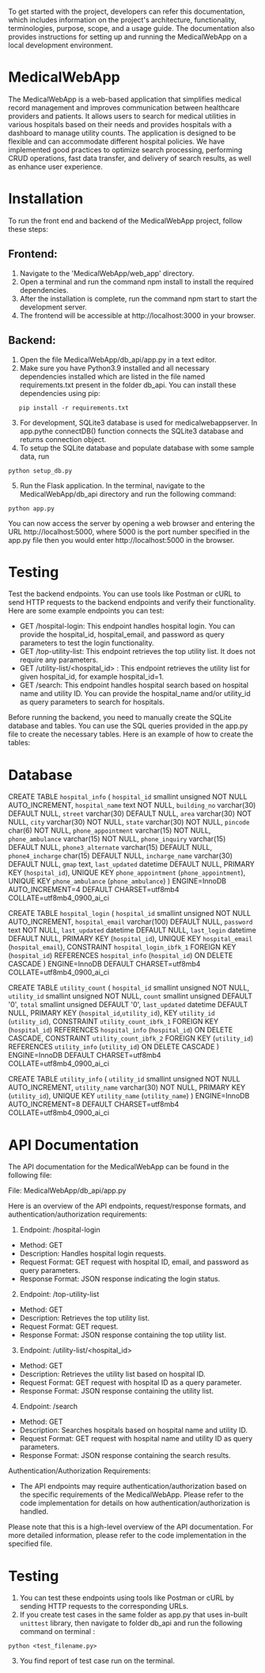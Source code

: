 To get started with the project, developers can refer this documentation, which includes information on the project's architecture, functionality, terminologies, purpose, scope, and a usage guide. The documentation also provides instructions for setting up and running the MedicalWebApp on a local development environment.

# MedicalWebApp
The MedicalWebApp is a web-based application that simplifies medical record management and improves communication between healthcare providers and patients. It allows users to search for medical utilities in various hospitals based on their needs and provides hospitals with a dashboard to manage utility counts. The application is designed to be flexible and can accommodate different hospital policies. We have implemented good practices to optimize search processing, performing CRUD operations, fast data transfer, and delivery of search results, as well as enhance user experience.


# Installation
To run the front end and backend of the MedicalWebApp project, follow these steps:

## Frontend:
1. Navigate to the 'MedicalWebApp/web_app' directory.
2. Open a terminal and run the command npm install to install the required dependencies.
3. After the installation is complete, run the command npm start to start the development server.
4. The frontend will be accessible at http://localhost:3000 in your browser.

## Backend:
1. Open the file MedicalWebApp/db_api/app.py in a text editor.
2. Make sure you have Python3.9 installed and all necessary dependencies installed which are listed in the file named requirements.txt present in the folder db_api. You can install these dependencies using pip:
```
   pip install -r requirements.txt
```
3. For development, SQLite3 database is used for medicalwebappserver. In app.pythe connectDB() function connects the SQLite3 database and returns connection object.
4. To setup the SQLite database and populate database with some sample data, run 
```
python setup_db.py
```
5. Run the Flask application. In the terminal, navigate to the MedicalWebApp/db_api directory and run the following command:
```
python app.py
```
You can now access the server by opening a web browser and entering the URL http://localhost:5000, where 5000 is the port number specified in the app.py file then you would enter http://localhost:5000 in the browser.

# Testing
Test the backend endpoints. You can use tools like Postman or cURL to send HTTP requests to the backend endpoints and verify their functionality. Here are some example endpoints you can test:
- GET /hospital-login: This endpoint handles hospital login. You can provide the hospital_id, hospital_email, and password as query parameters to test the login functionality.
- GET /top-utility-list: This endpoint retrieves the top utility list. It does not require any parameters.
- GET /utility-list/<hospital_id> : This endpoint retrieves the utility list for given hospital_id, for example hospital_id=1.
- GET /search: This endpoint handles hospital search based on hospital name and utility ID. You can provide the hospital_name and/or utility_id as query parameters to search for hospitals.

Before running the backend, you need to manually create the SQLite database and tables. You can use the SQL queries provided in the app.py file to create the necessary tables. Here is an example of how to create the tables:

# Database
CREATE TABLE `hospital_info` (
  `hospital_id` smallint unsigned NOT NULL AUTO_INCREMENT,
  `hospital_name` text NOT NULL,
  `building_no` varchar(30) DEFAULT NULL,
  `street` varchar(30) DEFAULT NULL,
  `area` varchar(30) NOT NULL,
  `city` varchar(30) NOT NULL,
  `state` varchar(30) NOT NULL,
  `pincode` char(6) NOT NULL,
  `phone_appointment` varchar(15) NOT NULL,
  `phone_ambulance` varchar(15) NOT NULL,
  `phone_inquiry` varchar(15) DEFAULT NULL,
  `phone3_alternate` varchar(15) DEFAULT NULL,
  `phone4_incharge` char(15) DEFAULT NULL,
  `incharge_name` varchar(30) DEFAULT NULL,
  `gmap` text,
  `last_updated` datetime DEFAULT NULL,
  PRIMARY KEY (`hospital_id`),
  UNIQUE KEY `phone_appointment` (`phone_appointment`),
  UNIQUE KEY `phone_ambulance` (`phone_ambulance`)
) ENGINE=InnoDB AUTO_INCREMENT=4 DEFAULT CHARSET=utf8mb4 COLLATE=utf8mb4_0900_ai_ci

CREATE TABLE `hospital_login` (
  `hospital_id` smallint unsigned NOT NULL AUTO_INCREMENT,
  `hospital_email` varchar(100) DEFAULT NULL,
  `password` text NOT NULL,
  `last_updated` datetime DEFAULT NULL,
  `last_login` datetime DEFAULT NULL,
  PRIMARY KEY (`hospital_id`),
  UNIQUE KEY `hospital_email` (`hospital_email`),
  CONSTRAINT `hospital_login_ibfk_1` FOREIGN KEY (`hospital_id`) REFERENCES `hospital_info` (`hospital_id`) ON DELETE CASCADE
) ENGINE=InnoDB DEFAULT CHARSET=utf8mb4 COLLATE=utf8mb4_0900_ai_ci

CREATE TABLE `utility_count` (
  `hospital_id` smallint unsigned NOT NULL,
  `utility_id` smallint unsigned NOT NULL,
  `count` smallint unsigned DEFAULT '0',
  `total` smallint unsigned DEFAULT '0',
  `last_updated` datetime DEFAULT NULL,
  PRIMARY KEY (`hospital_id`,`utility_id`),
  KEY `utility_id` (`utility_id`),
  CONSTRAINT `utility_count_ibfk_1` FOREIGN KEY (`hospital_id`) REFERENCES `hospital_info` (`hospital_id`) ON DELETE CASCADE,
  CONSTRAINT `utility_count_ibfk_2` FOREIGN KEY (`utility_id`) REFERENCES `utility_info` (`utility_id`) ON DELETE CASCADE
) ENGINE=InnoDB DEFAULT CHARSET=utf8mb4 COLLATE=utf8mb4_0900_ai_ci

CREATE TABLE `utility_info` (
  `utility_id` smallint unsigned NOT NULL AUTO_INCREMENT,
  `utility_name` varchar(30) NOT NULL,
  PRIMARY KEY (`utility_id`),
  UNIQUE KEY `utility_name` (`utility_name`)
) ENGINE=InnoDB AUTO_INCREMENT=8 DEFAULT CHARSET=utf8mb4 COLLATE=utf8mb4_0900_ai_ci

# API Documentation
The API documentation for the MedicalWebApp can be found in the following file:

File: MedicalWebApp/db_api/app.py

Here is an overview of the API endpoints, request/response formats, and authentication/authorization requirements:

1. Endpoint: /hospital-login
- Method: GET
- Description: Handles hospital login requests.
- Request Format: GET request with hospital ID, email, and password as query parameters.
- Response Format: JSON response indicating the login status.

2. Endpoint: /top-utility-list
- Method: GET
- Description: Retrieves the top utility list.
- Request Format: GET request.
- Response Format: JSON response containing the top utility list.

3. Endpoint: /utility-list/<hospital_id>
- Method: GET
- Description: Retrieves the utility list based on hospital ID.
- Request Format: GET request with hospital ID as a query parameter.
- Response Format: JSON response containing the utility list.

4. Endpoint: /search
- Method: GET
- Description: Searches hospitals based on hospital name and utility ID.
- Request Format: GET request with hospital name and utility ID as query parameters.
- Response Format: JSON response containing the search results.

Authentication/Authorization Requirements:
- The API endpoints may require authentication/authorization based on the specific requirements of the MedicalWebApp. Please refer to the code implementation for details on how authentication/authorization is handled.

Please note that this is a high-level overview of the API documentation. For more detailed information, please refer to the code implementation in the specified file.

# Testing

1. You can test these endpoints using tools like Postman or cURL by sending HTTP requests to the corresponding URLs.
2. If you create test cases in the same folder as app.py that uses in-built ```unittest``` library, then navigate to folder db_api and run the following command on terminal :
```
python <test_filename.py>
```
3. You find report of test case run on the terminal.
